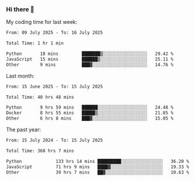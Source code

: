 ### Hi there 👋

My coding time for last week:

<!--START_SECTION:week-->

```txt
From: 09 July 2025 - To: 16 July 2025

Total Time: 1 hr 1 min

Python       18 mins         ███████▒░░░░░░░░░░░░░░░░░   29.42 %
JavaScript   15 mins         ██████▒░░░░░░░░░░░░░░░░░░   25.11 %
Other        9 mins          ███▓░░░░░░░░░░░░░░░░░░░░░   14.76 %
```

<!--END_SECTION:week-->

Last month:

<!--START_SECTION:month-->

```txt
From: 15 June 2025 - To: 15 July 2025

Total Time: 40 hrs 48 mins

Python       9 hrs 59 mins   ██████░░░░░░░░░░░░░░░░░░░   24.48 %
Docker       8 hrs 55 mins   █████▒░░░░░░░░░░░░░░░░░░░   21.85 %
Other        6 hrs 8 mins    ███▓░░░░░░░░░░░░░░░░░░░░░   15.05 %
```

<!--END_SECTION:month-->

The past year:

<!--START_SECTION:year-->

```txt
From: 15 July 2024 - To: 15 July 2025

Total Time: 368 hrs 7 mins

Python             133 hrs 14 mins █████████░░░░░░░░░░░░░░░░   36.20 %
JavaScript         71 hrs 9 mins   ████▓░░░░░░░░░░░░░░░░░░░░   19.33 %
Other              39 hrs 7 mins   ██▓░░░░░░░░░░░░░░░░░░░░░░   10.63 %
```

<!--END_SECTION:year-->
